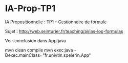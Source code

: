# IA-Prop-TP1
IA Propositionnelle : TP1 - Gestionnaire de formule

Sujet : http://web.seinturier.fr/teaching/ai/ias-log-formulas

Voir conclusion dans App.java

mvn clean compile
mvn exec:java -Dexec.mainClass="fr.univtln.spelerin.App"